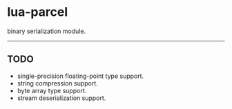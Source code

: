 # lua-parcel

binary serialization module.

---

## TODO

- single-precision floating-point type support.
- string compression support.
- byte array type support.
- stream deserialization support.
